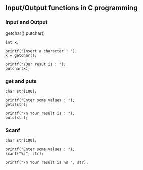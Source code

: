## Input/Output functions in C programming

### Input and Output

getchar()
putchar()

```
int x;

printf("Insert a character : ");
x = getchar();

printf("YOur resut is : ");
putchar(x);
```

### get and puts

```
char str[100];

printf("Enter some values : ");
gets(str);

printf("\n Your result is : ");
puts(str);
```

### Scanf

```
char str[100];

printf("Enter some values : ");
scanf("%s", str);

printf("\n Your result is %s ", str);
```
